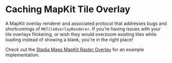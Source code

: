 #  Caching MapKit Tile Overlay

A MapKit overlay renderer and associated protocol
that addresses bugs and shortcomings of `MKTileOverlayRenderer`.
If you're having issues with your tile overlays flickering,
or wish they would overzoom existing tiles while loading instead of showing a blank,
you're in the right place!

Check out the [Stadia Maps MapKit Raster Overlay](https://github.com/stadiamaps/mapkit-layers)
for an example implementation.
